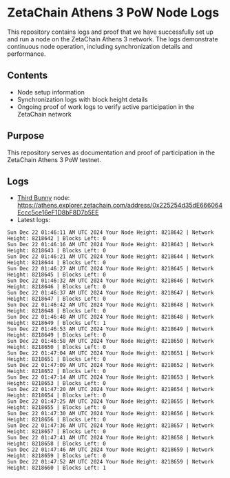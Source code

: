 # ZetaChain Athens 3 PoW Node Logs
This repository contains logs and proof that we have successfully set up and run a node on the ZetaChain Athens 3 network. The logs demonstrate continuous node operation, including synchronization details and performance.

## Contents
- Node setup information
- Synchronization logs with block height details
- Ongoing proof of work logs to verify active participation in the ZetaChain network

## Purpose
This repository serves as documentation and proof of participation in the ZetaChain Athens 3 PoW testnet.

## Logs

- [Third Bunny](https://thirdbunny.xyz/) node: https://athens.explorer.zetachain.com/address/0x225254d35dE666064Eccc5ce16eF1D8bF8D7b5EE
- Latest logs:
```
Sun Dec 22 01:46:11 AM UTC 2024 Your Node Height: 8218642 | Network Height: 8218642 | Blocks Left: 0
Sun Dec 22 01:46:16 AM UTC 2024 Your Node Height: 8218643 | Network Height: 8218643 | Blocks Left: 0
Sun Dec 22 01:46:21 AM UTC 2024 Your Node Height: 8218644 | Network Height: 8218644 | Blocks Left: 0
Sun Dec 22 01:46:27 AM UTC 2024 Your Node Height: 8218645 | Network Height: 8218645 | Blocks Left: 0
Sun Dec 22 01:46:32 AM UTC 2024 Your Node Height: 8218646 | Network Height: 8218646 | Blocks Left: 0
Sun Dec 22 01:46:37 AM UTC 2024 Your Node Height: 8218647 | Network Height: 8218647 | Blocks Left: 0
Sun Dec 22 01:46:42 AM UTC 2024 Your Node Height: 8218648 | Network Height: 8218648 | Blocks Left: 0
Sun Dec 22 01:46:48 AM UTC 2024 Your Node Height: 8218648 | Network Height: 8218649 | Blocks Left: 1
Sun Dec 22 01:46:53 AM UTC 2024 Your Node Height: 8218649 | Network Height: 8218649 | Blocks Left: 0
Sun Dec 22 01:46:58 AM UTC 2024 Your Node Height: 8218650 | Network Height: 8218650 | Blocks Left: 0
Sun Dec 22 01:47:04 AM UTC 2024 Your Node Height: 8218651 | Network Height: 8218651 | Blocks Left: 0
Sun Dec 22 01:47:09 AM UTC 2024 Your Node Height: 8218652 | Network Height: 8218652 | Blocks Left: 0
Sun Dec 22 01:47:14 AM UTC 2024 Your Node Height: 8218653 | Network Height: 8218653 | Blocks Left: 0
Sun Dec 22 01:47:20 AM UTC 2024 Your Node Height: 8218654 | Network Height: 8218654 | Blocks Left: 0
Sun Dec 22 01:47:25 AM UTC 2024 Your Node Height: 8218655 | Network Height: 8218655 | Blocks Left: 0
Sun Dec 22 01:47:30 AM UTC 2024 Your Node Height: 8218656 | Network Height: 8218656 | Blocks Left: 0
Sun Dec 22 01:47:36 AM UTC 2024 Your Node Height: 8218657 | Network Height: 8218657 | Blocks Left: 0
Sun Dec 22 01:47:41 AM UTC 2024 Your Node Height: 8218658 | Network Height: 8218658 | Blocks Left: 0
Sun Dec 22 01:47:46 AM UTC 2024 Your Node Height: 8218659 | Network Height: 8218659 | Blocks Left: 0
Sun Dec 22 01:47:52 AM UTC 2024 Your Node Height: 8218659 | Network Height: 8218660 | Blocks Left: 1
```
